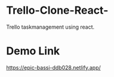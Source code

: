 # Trello-Clone-React-
Trello taskmanagement using react.

# Demo Link 
https://epic-bassi-ddb028.netlify.app/
